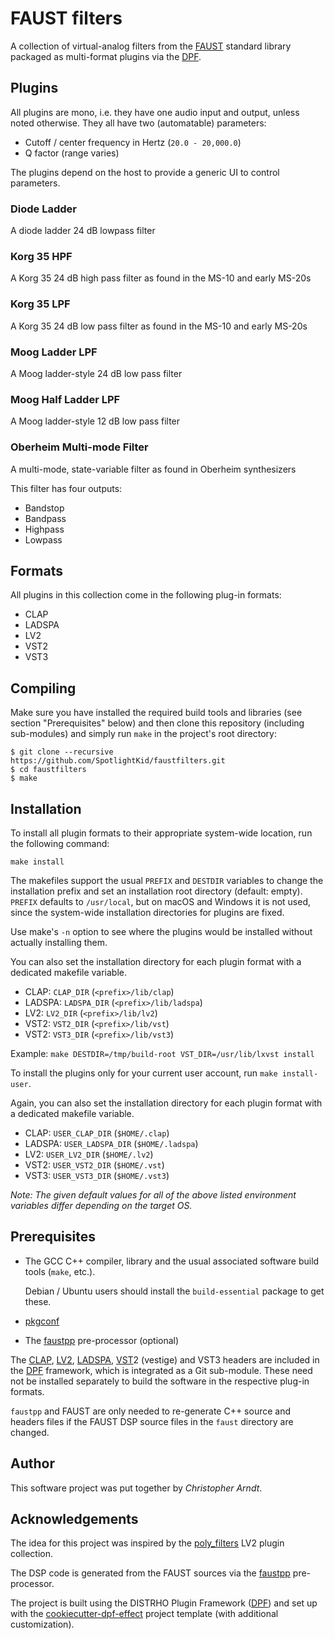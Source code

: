 # FAUST filters

A collection of virtual-analog filters from the [FAUST] standard library
packaged as multi-format plugins via the [DPF].


## Plugins

All plugins are mono, i.e. they have one audio input and output, unless noted
otherwise. They all have two (automatable) parameters:

* Cutoff / center frequency in Hertz (`20.0 - 20,000.0`)
* Q factor (range varies)

The plugins depend on the host to provide a generic UI to control parameters.


### Diode Ladder

A diode ladder 24 dB lowpass filter


### Korg 35 HPF

A Korg 35 24 dB high pass filter as found in the MS-10 and early MS-20s


### Korg 35 LPF

A Korg 35 24 dB low pass filter as found in the MS-10 and early MS-20s


### Moog Ladder LPF

A Moog ladder-style 24 dB low pass filter


### Moog Half Ladder LPF

A Moog ladder-style 12 dB low pass filter


### Oberheim Multi-mode Filter

A multi-mode, state-variable filter as found in Oberheim synthesizers

This filter has four outputs:

* Bandstop
* Bandpass
* Highpass
* Lowpass


## Formats

All plugins in this collection come in the following plug-in formats:

* CLAP
* LADSPA
* LV2
* VST2
* VST3


## Compiling

Make sure you have installed the required build tools and libraries (see
section "Prerequisites" below) and then clone this repository (including
sub-modules) and simply run `make` in the project's root directory:

    $ git clone --recursive https://github.com/SpotlightKid/faustfilters.git
    $ cd faustfilters
    $ make


## Installation

To install all plugin formats to their appropriate system-wide location, run
the following command:

    make install

The makefiles support the usual `PREFIX` and `DESTDIR` variables to change the
installation prefix and set an installation root directory (default: empty).
`PREFIX` defaults to `/usr/local`, but on macOS and Windows it is not used,
since the system-wide installation directories for plugins are fixed.

Use make's `-n` option to see where the plugins would be installed without
actually installing them.

You can also set the installation directory for each plugin format with a
dedicated makefile variable.

* CLAP: `CLAP_DIR` (`<prefix>/lib/clap`)
* LADSPA: `LADSPA_DIR` (`<prefix>/lib/ladspa`)
* LV2: `LV2_DIR` (`<prefix>/lib/lv2`)
* VST2: `VST2_DIR` (`<prefix>/lib/vst`)
* VST2: `VST3_DIR` (`<prefix>/lib/vst3`)

Example: `make DESTDIR=/tmp/build-root VST_DIR=/usr/lib/lxvst install`

To install the plugins only for your current user account, run
`make install-user`.

Again, you can also set the installation directory for each plugin format with
a dedicated makefile variable.

* CLAP: `USER_CLAP_DIR` (`$HOME/.clap`)
* LADSPA: `USER_LADSPA_DIR` (`$HOME/.ladspa`)
* LV2: `USER_LV2_DIR` (`$HOME/.lv2`)
* VST2: `USER_VST2_DIR` (`$HOME/.vst`)
* VST3: `USER_VST3_DIR` (`$HOME/.vst3`)

*Note: The given default values for all of the above listed environment
variables differ depending on the target OS.*


## Prerequisites

* The GCC C++ compiler, library and the usual associated software build tools
  (`make`, etc.).

  Debian / Ubuntu users should install the `build-essential` package
  to get these.

* [pkgconf]

* The [faustpp] pre-processor (optional)

The [CLAP], [LV2], [LADSPA], [VST]2 (vestige) and VST3 headers are included in
the [DPF] framework, which is integrated as a Git sub-module. These need not be
installed separately to build the software in the respective plug-in formats.

`faustpp` and FAUST are only needed to re-generate C++ source and headers files
if the FAUST DSP source files in the `faust` directory are changed.


## Author

This software project was put together by *Christopher Arndt*.


## Acknowledgements

The idea for this project was inspired by the [poly_filters] LV2 plugin
collection.

The DSP code is generated from the FAUST sources via the [faustpp]
pre-processor.

The project is built using the DISTRHO Plugin Framework ([DPF]) and set up
with the [cookiecutter-dpf-effect] project template (with additional
customization).


[CLAP]: https://cleveraudio.org/
[cookiecutter-dpf-effect]: https://github.com/SpotlightKid/cookiecutter-dpf-effect
[DPF]: https://github.com/DISTRHO/DPF
[FAUST]: https://faust.grame.fr/
[faustpp]: https://github.com/jpcima/faustpp.git
[LADSPA]: http://www.ladspa.org/
[LV2]: http://lv2plug.in/
[pkgconf]: https://github.com/pkgconf/pkgconf
[poly_filters]: https://github.com/polyeffects/poly_filters.git
[VST]: https://en.wikipedia.org/wiki/Virtual_Studio_Technology
